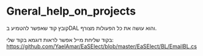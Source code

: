 # Gneral_help_on_projects

קובץ קוד שאפשר להטמיע בDAL והוא עושה את כל הפעולות
מצורף.

בקוד שליחת מייל אפשר לראות דוגמא בקוד שלי:
https://github.com/YaelAmar/EaSElect/blob/master/EaSElect/BL/EmailBL.cs
